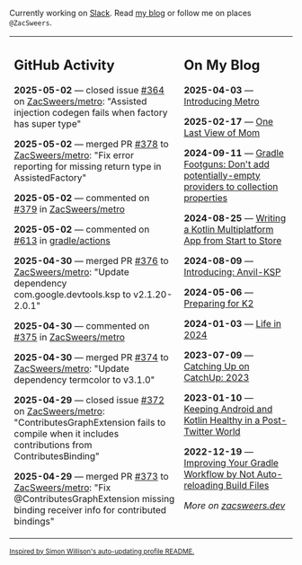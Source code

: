 Currently working on [Slack](https://slack.com/). Read [my blog](https://zacsweers.dev/) or follow me on places `@ZacSweers`.

<table><tr><td valign="top" width="60%">

## GitHub Activity
<!-- githubActivity starts -->
**2025-05-02** — closed issue [#364](https://github.com/ZacSweers/metro/issues/364) on [ZacSweers/metro](https://github.com/ZacSweers/metro): "Assisted injection codegen fails when factory has super type"

**2025-05-02** — merged PR [#378](https://github.com/ZacSweers/metro/pull/378) to [ZacSweers/metro](https://github.com/ZacSweers/metro): "Fix error reporting for missing return type in AssistedFactory"

**2025-05-02** — commented on [#379](https://github.com/ZacSweers/metro/issues/379#issuecomment-2847323595) in [ZacSweers/metro](https://github.com/ZacSweers/metro)

**2025-05-02** — commented on [#613](https://github.com/gradle/actions/issues/613#issuecomment-2847311242) in [gradle/actions](https://github.com/gradle/actions)

**2025-04-30** — merged PR [#376](https://github.com/ZacSweers/metro/pull/376) to [ZacSweers/metro](https://github.com/ZacSweers/metro): "Update dependency com.google.devtools.ksp to v2.1.20-2.0.1"

**2025-04-30** — commented on [#375](https://github.com/ZacSweers/metro/issues/375#issuecomment-2842843030) in [ZacSweers/metro](https://github.com/ZacSweers/metro)

**2025-04-30** — merged PR [#374](https://github.com/ZacSweers/metro/pull/374) to [ZacSweers/metro](https://github.com/ZacSweers/metro): "Update dependency termcolor to v3.1.0"

**2025-04-29** — closed issue [#372](https://github.com/ZacSweers/metro/issues/372) on [ZacSweers/metro](https://github.com/ZacSweers/metro): "ContributesGraphExtension fails to compile when it includes contributions from ContributesBinding"

**2025-04-29** — merged PR [#373](https://github.com/ZacSweers/metro/pull/373) to [ZacSweers/metro](https://github.com/ZacSweers/metro): "Fix @ContributesGraphExtension missing binding receiver info for contributed bindings"
<!-- githubActivity ends -->
</td><td valign="top" width="40%">

## On My Blog
<!-- blog starts -->
**2025-04-03** — [Introducing Metro](https://www.zacsweers.dev/introducing-metro/)

**2025-02-17** — [One Last View of Mom](https://www.zacsweers.dev/one-last-view-of-mom/)

**2024-09-11** — [Gradle Footguns: Don't add potentially-empty providers to collection properties](https://www.zacsweers.dev/gradle-footgun-adding-empty-providers-to-collection-properties/)

**2024-08-25** — [Writing a Kotlin Multiplatform App from Start to Store](https://www.zacsweers.dev/writing-a-kotlin-multiplatform-app-from-start-to-store/)

**2024-08-09** — [Introducing: Anvil-KSP](https://www.zacsweers.dev/introducing-anvil-ksp/)

**2024-05-06** — [Preparing for K2](https://www.zacsweers.dev/preparing-for-k2/)

**2024-01-03** — [Life in 2024](https://www.zacsweers.dev/life-in-2024/)

**2023-07-09** — [Catching Up on CatchUp: 2023](https://www.zacsweers.dev/catching-up-on-catchup-2023/)

**2023-01-10** — [Keeping Android and Kotlin Healthy in a Post-Twitter World](https://www.zacsweers.dev/keeping-android-healthy/)

**2022-12-19** — [Improving Your Gradle Workflow by Not Auto-reloading Build Files](https://www.zacsweers.dev/improving-your-workflow-by-not-auto-reloading-build-files/)
<!-- blog ends -->
_More on [zacsweers.dev](https://zacsweers.dev/)_
</td></tr></table>

<sub><a href="https://simonwillison.net/2020/Jul/10/self-updating-profile-readme/">Inspired by Simon Willison's auto-updating profile README.</a></sub>